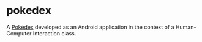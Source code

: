 # pokedex

A [Pokédex](https://bulbapedia.bulbagarden.net/wiki/Pok%C3%A9dex) developed as an Android application in the context of a Human-Computer Interaction class.
